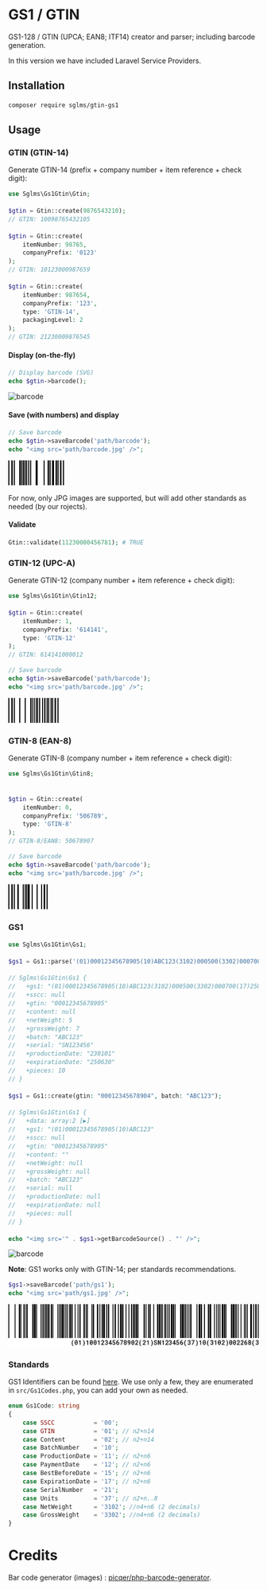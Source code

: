 # GS1 / GTIN

GS1-128 / GTIN (UPCA; EAN8; ITF14) creator and parser; including barcode generation.

In this version we have included Laravel Service Providers.

## Installation

```bash
composer require sglms/gtin-gs1
```

## Usage

### GTIN (GTIN-14)

Generate GTIN-14 (prefix + company number + item reference + check digit):

```php
use Sglms\Gs1Gtin\Gtin;

$gtin = Gtin::create(9876543210);
// GTIN: 10098765432105

$gtin = Gtin::create(
    itemNumber: 98765,
    companyPrefix: '0123'
);
// GTIN: 10123000987659

$gtin = Gtin::create(
    itemNumber: 987654,
    companyPrefix: '123',
    type: 'GTIN-14',
    packagingLevel: 2
);
// GTIN: 21230009876545

```
#### Display (on-the-fly)
```php
// Display barcode (SVG)
echo $gtin->barcode();
```

![barcode](resources/gtin.png "Generated barcode")

#### Save (with numbers) and display
```php
// Save barcode
echo $gtin->saveBarcode('path/barcode');
echo "<img src='path/barcode.jpg' />";
```

![barcode](resources/gtin.jpg "Generated barcode")

For now, only JPG images are supported, but will add other standards as needed (by our rojects).

#### Validate

```php
Gtin::validate(11230000456781); # TRUE
```



### GTIN-12 (UPC-A)

Generate GTIN-12 (company number + item reference + check digit):

```php
use Sglms\Gs1Gtin\Gtin12;

$gtin = Gtin::create(
    itemNumber: 1,
    companyPrefix: '614141',
    type: 'GTIN-12'
);
// GTIN: 614141000012
```

```php
// Save barcode
echo $gtin->saveBarcode('path/barcode');
echo "<img src='path/barcode.jpg' />";
```

![barcode](resources/gtin12.jpg "Generated barcode")

### GTIN-8 (EAN-8)

Generate GTIN-8 (company number + item reference + check digit):

```php
use Sglms\Gs1Gtin\Gtin8;


$gtin = Gtin::create(
    itemNumber: 0,
    companyPrefix: '506789',
    type: 'GTIN-8'
);
// GTIN-8/EAN8: 50678907
```

```php
// Save barcode
echo $gtin->saveBarcode('path/barcode');
echo "<img src='path/barcode.jpg' />";
```

![barcode](resources/gtin8.jpg "Generated barcode")

### GS1

```php
use Sglms\Gs1Gtin\Gs1;

$gs1 = Gs1::parse('(01)00012345678905(10)ABC123(3102)000500(3302)000700(17)250630(21)SN123456(37)10(11)230101');

// Sglms\Gs1Gtin\Gs1 {
//   +gs1: "(01)00012345678905(10)ABC123(3102)000500(3302)000700(17)250630(21)SN123456(37)10(11)230101"
//   +sscc: null
//   +gtin: "00012345678905"
//   +content: null
//   +netWeight: 5
//   +grossWeight: 7
//   +batch: "ABC123"
//   +serial: "SN123456"
//   +productionDate: "230101"
//   +expirationDate: "250630"
//   +pieces: 10
// }

$gs1 = Gs1::create(gtin: "00012345678904", batch: "ABC123");

// Sglms\Gs1Gtin\Gs1 {
//   +data: array:2 [▶]
//   +gs1: "(01)00012345678905(10)ABC123"
//   +sscc: null
//   +gtin: "00012345678905"
//   +content: ""
//   +netWeight: null
//   +grossWeight: null
//   +batch: "ABC123"
//   +serial: null
//   +productionDate: null
//   +expirationDate: null
//   +pieces: null
// }

echo "<img src='" . $gs1->getBarcodeSource() . "' />";
```

![barcode](resources/gs1.png "Generated barcode")

**Note**: GS1 works only with GTIN-14; per standards recommendations.

```php
$gs1->saveBarcode('path/gs1');
echo "<img src='path/gs1.jpg' />";
```

![barcode](resources/gs1.jpg "Generated barcode")


### Standards

GS1 Identifiers can be found [here](https://www.databar-barcode.info/application-identifiers/). We use only a few, they are enumerated in `src/Gs1Codes.php`, you can add your own as needed.

```php
enum Gs1Code: string
{
    case SSCC           = '00';
    case GTIN           = '01'; // n2+n14
    case Content        = '02'; // n2+n14
    case BatchNumber    = '10';
    case ProductionDate = '11'; // n2+n6
    case PaymentDate    = '12'; // n2+n6
    case BestBeforeDate = '15'; // n2+n6
    case ExpirationDate = '17'; // n2+n6
    case SerialNumber   = '21';
    case Units          = '37'; // n2+n..8
    case NetWeight      = '3102'; //n4+n6 (2 decimals)
    case GrossWeight    = '3302'; //n4+n6 (2 decimals)
}
```



# Credits
Bar code generator (images) : [picqer/php-barcode-generator](https://github.com/picqer/php-barcode-generator).